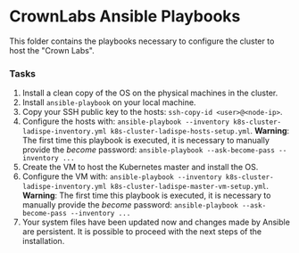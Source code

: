 # CrownLabs Ansible Playbooks

This folder contains the playbooks necessary to configure the cluster to host the "Crown Labs".

### Tasks

1. Install a clean copy of the OS on the physical machines in the cluster.
2. Install `ansible-playbook` on your local machine.
3. Copy your SSH public key to the hosts: `ssh-copy-id <user>@<node-ip>`.
4. Configure the hosts with: `ansible-playbook --inventory k8s-cluster-ladispe-inventory.yml k8s-cluster-ladispe-hosts-setup.yml`.
   **Warning**: The first time this playbook is executed, it is necessary to manually provide the *become* password:
   `ansible-playbook --ask-become-pass --inventory ...`
5. Create the VM to host the Kubernetes master and install the OS.
6. Configure the VM with: `ansible-playbook --inventory k8s-cluster-ladispe-inventory.yml k8s-cluster-ladispe-master-vm-setup.yml`.
   **Warning**: The first time this playbook is executed, it is necessary to manually provide the *become* password:
   `ansible-playbook --ask-become-pass --inventory ...`
7. Your system files have been updated now and changes made by Ansible are persistent. It is possible to proceed with the next steps of the installation.